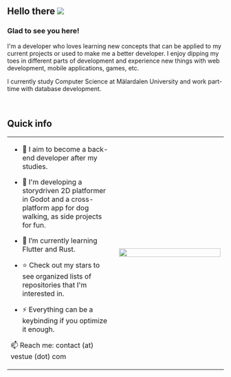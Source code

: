 ## Hello there  <img src="https://vestue.com/images/benny_happy.png"/>

### Glad to see you here!  
I'm a developer who loves learning new concepts that can be applied to my current projects or used to make me a better developer.
I enjoy dipping my toes in different parts of development and experience new things with web development, mobile applications, games, etc.

I currently study Computer Science at Mälardalen University and work part-time with database development.
  
<br/>  

## Quick info  
<table><tr><td valign="top" width="50%">

- :checkered_flag: I aim to become a back-end developer after my studies.
- :telescope: I'm developing a storydriven 2D platformer in Godot and a cross-platform app for dog walking, as side projects for fun.
  
- 🌱 I’m currently learning Flutter and Rust.
  
- :star: Check out my stars to see organized lists of repositories that I'm interested in.

- ⚡ Everything can be a keybinding if you optimize it enough.
 
📫 Reach me: contact (at) vestue (dot) com

</td><td valign="middle" width="50%">

<div align="center">
<img src="https://vestue.com/images/beav-comp.gif" align="center" style="width: 100%" />
</div>  

</td></tr></table>  

<!-- Redo this part to be responsive
## Languages and Tools  
<div align="center">  
<img style="margin: 10px" src="https://profilinator.rishav.dev/skills-assets/c-original.svg" alt="C" height="25" />  
<img style="margin: 10px" src="https://profilinator.rishav.dev/skills-assets/docker-original-wordmark.svg" alt="Docker" height="25" />  
<img style="margin: 10px" src="https://profilinator.rishav.dev/skills-assets/mysql-original-wordmark.svg" alt="MySQL" height="25" />  
<img style="margin: 10px" src="https://profilinator.rishav.dev/skills-assets/python-original.svg" alt="Python" height="25" />  
<img style="margin: 10px" src="https://profilinator.rishav.dev/skills-assets/gnu_bash-icon.svg" alt="Bash" height="25" />   
<img style="margin: 10px" src="https://profilinator.rishav.dev/skills-assets/linux-original.svg" alt="Linux" height="25" />  
<img style="margin: 10px" src="https://profilinator.rishav.dev/skills-assets/git-scm-icon.svg" alt="Git" height="25" />  
<img style="margin: 10px" src="https://profilinator.rishav.dev/skills-assets/csharp-original.svg" alt="C#" height="25" />  
<img style="margin: 10px" src="https://profilinator.rishav.dev/skills-assets/mariadb.png" alt="Maria DB" height="25" />   
<img style="margin: 10px" src="https://profilinator.rishav.dev/skills-assets/unity.png" alt="Unity" height="25" />   
<img style="margin: 10px" src="https://profilinator.rishav.dev/skills-assets/dot-net-original-wordmark.svg" alt=".NET" height="25" />  
</div>  

<br/>  -->


<!--## Github Stats  
<table><tr><td valign="top" width="50%">

<img src="https://github-readme-stats.vercel.app/api?username=vestue&show_icons=true&count_private=true&hide_border=true" align="left" style="width: 100%" />

</td><td valign="top" width="50%">

<img src="https://github-readme-stats.vercel.app/api/top-langs/?username=vestue&hide_border=true&layout=compact" align="left" style="width: 98%" />

</td></tr></table>  -->
